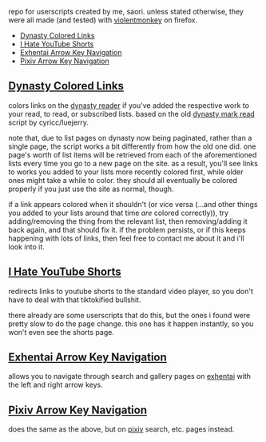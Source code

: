 repo for userscripts created by me, saori. unless stated otherwise, they were all made (and tested) with [violentmonkey](https://violentmonkey.github.io/) on firefox.

- [Dynasty Colored Links](#dynasty-colored-links)
- [I Hate YouTube Shorts](#i-hate-youtube-shorts)
- [Exhentai Arrow Key Navigation](#exhentai-arrow-key-navigation)
- [Pixiv Arrow Key Navigation](#pixiv-arrow-key-navigation)

## [Dynasty Colored Links](https://github.com/saoricake/userscripts/raw/main/dynasty-colored-links.user.js)

colors links on the [dynasty reader](https://dynasty-scans.com/) if you've added the respective work to your read, to read, or subscribed lists. based on the old [dynasty mark read](https://github.com/luejerry/dynasty-markread) script by cyricc/luejerry.

note that, due to list pages on dynasty now being paginated, rather than a single page, the script works a bit differently from how the old one did. one page's worth of list items will be retrieved from each of the aforementioned lists every time you go to a new page on the site. as a result, you'll see links to works you added to your lists more recently colored first, while older ones might take a while to color. they should all eventually be colored properly if you just use the site as normal, though.

if a link appears colored when it shouldn't (or vice versa (...and other things you added to your lists around that time *are* colored correctly)), try adding/removing the thing from the relevant list, then removing/adding it back again, and that should fix it. if the problem persists, or if this keeps happening with lots of links, then feel free to contact me about it and i'll look into it.

## [I Hate YouTube Shorts](https://github.com/saoricake/userscripts/raw/main/i-hate-youtube-shorts.user.js)

redirects links to youtube shorts to the standard video player, so you don't have to deal with that tiktokified bullshit.

there already are some userscripts that do this, but the ones i found were pretty slow to do the page change. this one has it happen instantly, so you won't even see the shorts page.

## [Exhentai Arrow Key Navigation](https://github.com/saoricake/userscripts/raw/main/arrow-keys-exhentai.user.js)

allows you to navigate through search and gallery pages on [exhentai](https://exhentai.org/) with the left and right arrow keys.

## [Pixiv Arrow Key Navigation](https://github.com/saoricake/userscripts/raw/main/arrow-keys-pixiv.user.js)

does the same as the above, but on [pixiv](https://www.pixiv.net/) search, etc. pages instead.
